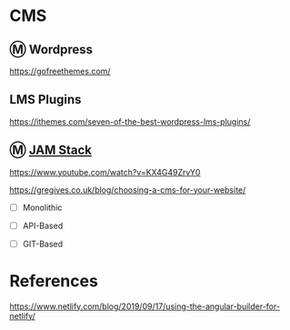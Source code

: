 # CMS


## :m: Wordpress

https://gofreethemes.com/

## LMS Plugins

https://ithemes.com/seven-of-the-best-wordpress-lms-plugins/

## :m: [JAM Stack](https://jamstack.org/)

https://www.youtube.com/watch?v=KX4G49ZrvY0

https://gregives.co.uk/blog/choosing-a-cms-for-your-website/

- [ ] Monolithic

- [ ] API-Based

- [ ] GIT-Based


# References

https://www.netlify.com/blog/2019/09/17/using-the-angular-builder-for-netlify/
